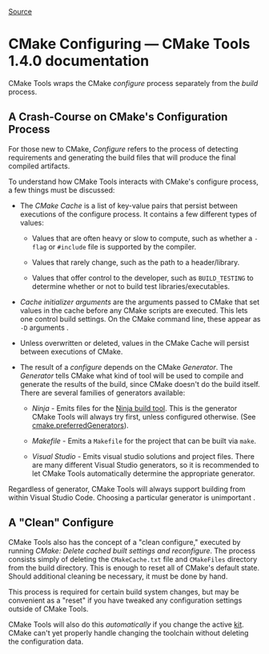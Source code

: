 
[Source](https://vector-of-bool.github.io/docs/vscode-cmake-tools/configuring.html "Permalink to CMake Configuring — CMake Tools 1.4.0 documentation")

# CMake Configuring — CMake Tools 1.4.0 documentation

CMake Tools wraps the CMake _configure_ process separately from the _build_ process.

## A Crash-Course on CMake's Configuration Process

For those new to CMake, _Configure_ refers to the process of detecting requirements and generating the build files that will produce the final compiled artifacts.

To understand how CMake Tools interacts with CMake's configure process, a few things must be discussed:

* The _CMake Cache_ is a list of key-value pairs that persist between executions of the configure process. It contains a few different types of values:

    * Values that are often heavy or slow to compute, such as whether a `-flag` or `#include` file is supported by the compiler.

    * Values that rarely change, such as the path to a header/library.

    * Values that offer control to the developer, such as `BUILD_TESTING` to determine whether or not to build test libraries/executables.
* _Cache initializer arguments_ are the arguments passed to CMake that set values in the cache before any CMake scripts are executed. This lets one control build settings. On the CMake command line, these appear as `-D` arguments .
* Unless overwritten or deleted, values in the CMake Cache will persist between executions of CMake.
* The result of a _configure_ depends on the CMake _Generator_. The _Generator_ tells CMake what kind of tool will be used to compile and generate the results of the build, since CMake doesn't do the build itself. There are several families of generators available:

    * _Ninja_ \- Emits files for the [Ninja build tool][1]. This is the generator CMake Tools will always try first, unless configured otherwise. (See [cmake.preferredGenerators][2]).

    * _Makefile_ \- Emits a `Makefile` for the project that can be built via `make`.

    * _Visual Studio_ \- Emits visual studio solutions and project files. There are many different Visual Studio generators, so it is recommended to let CMake Tools automatically determine the appropriate generator.

Regardless of generator, CMake Tools will always support building from within Visual Studio Code. Choosing a particular generator is unimportant .

## A "Clean" Configure

CMake Tools also has the concept of a "clean configure," executed by running _CMake: Delete cached built settings and reconfigure_. The process consists simply of deleting the `CMakeCache.txt` file and `CMakeFiles` directory from the build directory. This is enough to reset all of CMake's default state. Should additional cleaning be necessary, it must be done by hand.

This process is required for certain build system changes, but may be convenient as a "reset" if you have tweaked any configuration settings outside of CMake Tools.

CMake Tools will also do this _automatically_ if you change the active [kit][3]. CMake can't yet properly handle changing the toolchain without deleting the configuration data.

[1]: https://ninja-build.org/
[2]: https://vector-of-bool.github.io/settings.html#conf-cmake-preferredgenerators
[3]: https://vector-of-bool.github.io/kits.html#kits

  